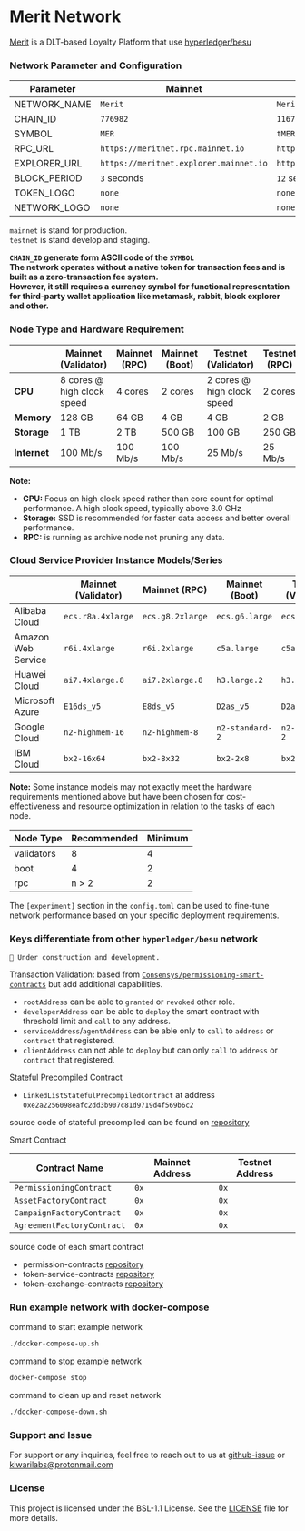# Merit Network

[Merit](https://meritnet.io) is a DLT-based Loyalty Platform that use [hyperledger/besu](https://github.com/hyperledger/besu)

### Network Parameter and Configuration

| Parameter    | Mainnet                                | Testnet                                |
| ------------ | -------------------------------------- | -------------------------------------- |
| NETWORK_NAME | `Merit`                                | `Merit Testnet`                        |
| CHAIN_ID     | `776982`                               | `116776982`                            |
| SYMBOL       | `MER`                                  | `tMER`                                 |
| RPC_URL      | `https://meritnet.rpc.mainnet.io`      | `https://meritnet.rpc.testnet.io`      |
| EXPLORER_URL | `https://meritnet.explorer.mainnet.io` | `https://meritnet.explorer.testnet.io` |
| BLOCK_PERIOD | `3` seconds                            | `12` seconds                           |
| TOKEN_LOGO   | `none`                                  | `none`                                  |
| NETWORK_LOGO | `none`                                  | `none`                                  |

`mainnet` is stand for production.  
`testnet` is stand develop and staging.

**`CHAIN_ID` generate form ASCII code of the `SYMBOL`**  
**The network operates without a native token for transaction fees and is built as a zero-transaction fee system.  
However, it still requires a currency symbol for functional representation for third-party wallet application like metamask, rabbit, block explorer and other.**

### Node Type and Hardware Requirement

|              | Mainnet (Validator)        | Mainnet (RPC) | Mainnet (Boot) | Testnet (Validator)        | Testnet (RPC) | Testnet (Boot) |
| ------------ | -------------------------- | ------------- | -------------- | -------------------------- | ------------- | -------------- |
| **CPU**      | 8 cores @ high clock speed | 4 cores       | 2 cores        | 2 cores @ high clock speed | 2 cores       | 1 core         |
| **Memory**   | 128 GB                     | 64 GB         | 4 GB           | 4 GB                       | 2 GB          | 1 GB           |
| **Storage**  | 1 TB                       | 2 TB          | 500 GB         | 100 GB                     | 250 GB        | 50 GB          |
| **Internet** | 100 Mb/s                   | 100 Mb/s      | 100 Mb/s       | 25 Mb/s                    | 25 Mb/s       | 25 Mb/s        |

**Note:**

- **CPU:** Focus on high clock speed rather than core count for optimal performance. A high clock speed, typically above 3.0 GHz
- **Storage:** SSD is recommended for faster data access and better overall performance.
- **RPC:** is running as archive node not pruning any data.

### Cloud Service Provider Instance Models/Series

|                    | Mainnet (Validator) | Mainnet (RPC)    | Mainnet (Boot)  | Testnet (Validator) | Testnet (RPC)   | Testnet (Boot)       |
| ------------------ | ------------------- | ---------------- | --------------- | ------------------- | --------------- | -------------------- |
| Alibaba Cloud      | `ecs.r8a.4xlarge`   | `ecs.g8.2xlarge` | `ecs.g6.large`  | `ecs.g6.large`      | `ecs.c6.large`  | `ecs.t5-lc1m1.small` |
| Amazon Web Service | `r6i.4xlarge`       | `r6i.2xlarge`    | `c5a.large`     | `c5a.large`         | `c7a.medium`    | `t3.micro`           |
| Huawei Cloud       | `ai7.4xlarge.8`     | `ai7.2xlarge.8`  | `h3.large.2`    | `h3.large.2`        | `s6.large.2`    | `s6.small.1`         |
| Microsoft Azure    | `E16ds_v5`          | `E8ds_v5`        | `D2as_v5`       | `D2as_v5`           | `F2s_v2`        | `A1_v2`              |
| Google Cloud       | `n2-highmem-16`     | `n2-highmem-8`   | `n2-standard-2` | `n2-standard-2`     | `n2-standard-1` | `e2-micro`           |
| IBM Cloud          | `bx2-16x64`         | `bx2-8x32`       | `bx2-2x8`       | `bx2-2x8`           | `bx2-2x4`       | `bx2-1x2`            |

**Note:** Some instance models may not exactly meet the hardware requirements mentioned above but have been chosen for cost-effectiveness and resource optimization in relation to the tasks of each node.

| Node Type  | Recommended | Minimum |
| ---------- | ----------- | ------- |
| validators | 8           | 4       |
| boot       | 4           | 2       |
| rpc        | n > 2       | 2       |

The `[experiment]` section in the `config.toml` can be used to fine-tune network performance based on your specific deployment requirements.

### Keys differentiate from other `hyperledger/besu` network

```text
🚧 Under construction and development.
```

Transaction Validation: based from [`Consensys/permissioning-smart-contracts`](https://github.com/Consensys/permissioning-smart-contracts) but add additional capabilities.

- `rootAddress` can be able to `granted` or `revoked` other role.
- `developerAddress` can be able to `deploy` the smart contract with threshold limit and `call` to any address.
- `serviceAddress`/`agentAddress` can be able only to `call` to `address` or `contract` that registered.
- `clientAddress` can not able to `deploy` but can only `call` to `address` or `contract` that registered.

Stateful Precompiled Contract

- `LinkedListStatefulPrecompiledContract` at address `0xe2a2256098eafc2dd3b907c81d9719d4f569b6c2`

source code of stateful precompiled can be found on [repository](https://github.com/Kiwari-labs/besu)

Smart Contract

| Contract Name              | Mainnet Address | Testnet Address |
| -------------------------- | --------------- | --------------- |
| `PermissioningContract`    | `0x`            | `0x`            |
| `AssetFactoryContract`     | `0x`            | `0x`            |
| `CampaignFactoryContract`  | `0x`            | `0x`            |
| `AgreementFactoryContract` | `0x`            | `0x`            |

source code of each smart contract

- permission-contracts [repository](https://github.com/Kiwari-labs/permission-contracts)
- token-service-contracts [repository](https://github.com/Kiwari-labs/token-service-contracts)
- token-exchange-contracts [repository](https://github.com/Kiwari-labs/token-exchagne-contracts)

### Run example network with docker-compose

command to start example network

```sh
./docker-compose-up.sh
```

command to stop example network

```sh
docker-compose stop
```

command to clean up and reset network

```sh
./docker-compose-down.sh
```

### Support and Issue

For support or any inquiries, feel free to reach out to us at [github-issue](https://github.com/Kiwari-labs/) or kiwarilabs@protonmail.com

### License

This project is licensed under the BSL-1.1 License. See the [LICENSE](LICENSE) file for more details.
